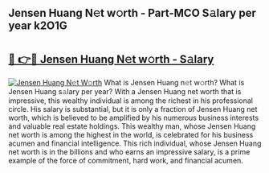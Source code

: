 ## Jensen Huang N𝚎t w𝚘rth - Part-MCO S𝚊lary per year k2O1G

# <h2><a href="http://gc2854.nevu.top/?p=Jensen+Huang">🔗 👉🔴 Jensen Huang N𝚎t w𝚘rth - S𝚊lary</a></h2>

[![Jensen Huang N𝚎t W𝚘rth](https://i.imgur.com/Oavwk0R.jpeg)](http://gc2854.nevu.top/?p=Jensen+Huang)
What is Jensen Huang n𝚎t w𝚘rth? What is Jensen Huang s𝚊lary per year?
With a Jensen Huang net worth that is impressive, this wealthy individual is among the richest in his professional circle. His salary is substantial, but it is only a fraction of Jensen Huang net worth, which is believed to be amplified by his numerous business interests and valuable real estate holdings. This wealthy man, whose Jensen Huang net worth is among the highest in the world, is celebrated for his business acumen and financial intelligence. This rich individual, whose Jensen Huang net worth is in the billions and who earns an impressive salary, is a prime example of the force of commitment, hard work, and financial acumen.
